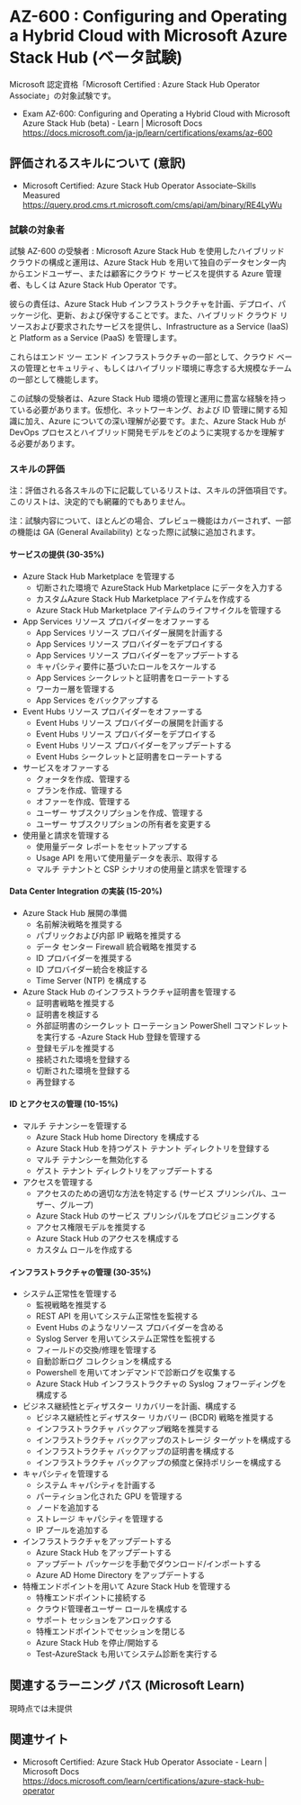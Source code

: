 # AZ-600 : Configuring and Operating a Hybrid Cloud with Microsoft Azure Stack Hub (ベータ試験)
Microsoft 認定資格「Microsoft Certified : Azure Stack Hub Operator Associate」の対象試験です。

- Exam AZ-600: Configuring and Operating a Hybrid Cloud with Microsoft Azure Stack Hub (beta) - Learn | Microsoft Docs  
https://docs.microsoft.com/ja-jp/learn/certifications/exams/az-600

## 評価されるスキルについて (意訳)
- Microsoft Certified: Azure Stack Hub Operator Associate–Skills Measured  
https://query.prod.cms.rt.microsoft.com/cms/api/am/binary/RE4LyWu

### 試験の対象者
試験 AZ-600 の受験者 : Microsoft Azure Stack Hub を使用したハイブリッド クラウドの構成と運用は、Azure Stack Hub を用いて独自のデータセンター内からエンドユーザー、または顧客にクラウド サービスを提供する Azure 管理者、もしくは Azure Stack Hub Operator です。

彼らの責任は、Azure Stack Hub インフラストラクチャを計画、デプロイ、パッケージ化、更新、および保守することです。また、ハイブリッド クラウド リソースおよび要求されたサービスを提供し、Infrastructure as a Service (IaaS) と Platform as a Service (PaaS) を管理します。

これらはエンド ツー エンド インフラストラクチャの一部として、クラウド ベースの管理とセキュリティ、もしくはハイブリッド環境に専念する大規模なチームの一部として機能します。

この試験の受験者は、Azure Stack Hub 環境の管理と運用に豊富な経験を持っている必要があります。仮想化、ネットワーキング、および ID 管理に関する知識に加え、Azure についての深い理解が必要です。また、Azure Stack Hub が DevOps プロセスとハイブリッド開発モデルをどのように実現するかを理解する必要があります。

### スキルの評価

注：評価される各スキルの下に記載しているリストは、スキルの評価項目です。このリストは、決定的でも網羅的でもありません。

注：試験内容について、ほとんどの場合、プレビュー機能はカバーされず、一部の機能は GA (General Availability) となった際に試験に追加されます。

#### サービスの提供 (30-35%)
- Azure Stack Hub Marketplace を管理する
  - 切断された環境で AzureStack Hub Marketplace にデータを入力する
  - カスタムAzure Stack Hub Marketplace アイテムを作成する
  - Azure Stack Hub Marketplace アイテムのライフサイクルを管理する
- App Services リソース プロバイダーをオファーする
  - App Services リソース プロバイダー展開を計画する
  - App Services リソース プロバイダーをデプロイする
  - App Services リソース プロバイダーをアップデートする
  - キャパシティ要件に基づいたロールをスケールする
  - App Services シークレットと証明書をローテートする
  - ワーカー層を管理する
  - App Services をバックアップする
- Event Hubs リソース プロバイダーをオファーする
  - Event Hubs リソース プロバイダーの展開を計画する
  - Event Hubs リソース プロバイダーをデプロイする
  - Event Hubs リソース プロバイダーをアップデートする
  - Event Hubs シークレットと証明書をローテートする
- サービスをオファーする
  - クォータを作成、管理する
  - プランを作成、管理する
  - オファーを作成、管理する
  - ユーザー サブスクリプションを作成、管理する
  - ユーザー サブスクリプションの所有者を変更する
- 使用量と請求を管理する
  - 使用量データ レポートをセットアップする
  - Usage API を用いて使用量データを表示、取得する
  - マルチ テナントと CSP シナリオの使用量と請求を管理する
#### Data Center Integration の実装 (15-20%)
- Azure Stack Hub 展開の準備
  - 名前解決戦略を推奨する
  - パブリックおよび内部 IP 戦略を推奨する
  - データ センター Firewall 統合戦略を推奨する
  - ID プロバイダーを推奨する
  - ID プロバイダー統合を検証する
  - Time Server (NTP) を構成する
- Azure Stack Hub のインフラストラクチャ証明書を管理する
  - 証明書戦略を推奨する
  - 証明書を検証する
  - 外部証明書のシークレット ローテーション PowerShell コマンドレットを実行する
-Azure Stack Hub 登録を管理する
  - 登録モデルを推奨する
  - 接続された環境を登録する
  - 切断された環境を登録する
  - 再登録する
#### ID とアクセスの管理 (10-15%)
- マルチ テナンシーを管理する
  - Azure Stack Hub home Directory を構成する
  - Azure Stack Hub を持つゲスト テナント ディレクトリを登録する
  - マルチ テナンシーを無効化する
  - ゲスト テナント ディレクトリをアップデートする
- アクセスを管理する
  - アクセスのための適切な方法を特定する (サービス プリンシパル、ユーザー、グループ)
  - Azure Stack Hub のサービス プリンシパルをプロビジョニングする
  - アクセス権限モデルを推奨する
  - Azure Stack Hub のアクセスを構成する
  - カスタム ロールを作成する
#### インフラストラクチャの管理 (30-35%)
- システム正常性を管理する
  - 監視戦略を推奨する
  - REST API を用いてシステム正常性を監視する
  - Event Hubs のようなリソース プロバイダーを含める
  - Syslog Server を用いてシステム正常性を監視する
  - フィールドの交換/修理を管理する
  - 自動診断ログ コレクションを構成する
  - Powershell を用いてオンデマンドで診断ログを収集する
  - Azure Stack Hub インフラストラクチャの Syslog フォワーディングを構成する
- ビジネス継続性とディザスター リカバリーを計画、構成する
  - ビジネス継続性とディザスター リカバリー (BCDR) 戦略を推奨する
  - インフラストラクチャ バックアップ戦略を推奨する
  - インフラストラクチャ バックアップのストレージ ターゲットを構成する
  - インフラストラクチャ バックアップの証明書を構成する
  - インフラストラクチャ バックアップの頻度と保持ポリシーを構成する
- キャパシティを管理する
  - システム キャパシティを計画する
  - パーティション化された GPU を管理する
  - ノードを追加する
  - ストレージ キャパシティを管理する
  - IP プールを追加する
- インフラストラクチャをアップデートする
  - Azure Stack Hub をアップデートする
  - アップデート パッケージを手動でダウンロード/インポートする
  - Azure AD Home Directory をアップデートする
- 特権エンドポイントを用いて Azure Stack Hub を管理する
  - 特権エンドポイントに接続する
  - クラウド管理者ユーザー ロールを構成する
  - サポート セッションをアンロックする
  - 特権エンドポイントでセッションを閉じる
  - Azure Stack Hub を停止/開始する
  - Test-AzureStack も用いてシステム診断を実行する

## 関連するラーニング パス (Microsoft Learn)
現時点では未提供

## 関連サイト
- Microsoft Certified: Azure Stack Hub Operator Associate - Learn | Microsoft Docs  
https://docs.microsoft.com/learn/certifications/azure-stack-hub-operator
